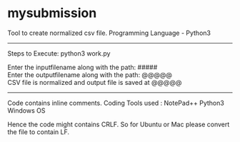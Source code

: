 # mysubmission

Tool to create normalized csv file.
Programming Language - Python3


----------------------------------------------------------------------

Steps to Execute:
python3 work.py

Enter the inputfilename along with the path:  #####</br>
Enter the outputfilename along with the path: @@@@@</br>
CSV file is normalized and output file is saved at @@@@@</br>

------------------------------------------------------------------------

Code contains inline comments.
Coding Tools used : 
NotePad++
Python3
Windows OS

Hence the code might contains CRLF. So for Ubuntu or Mac please convert the file to contain LF.
